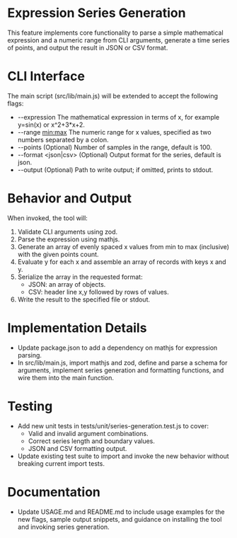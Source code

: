 # Expression Series Generation

This feature implements core functionality to parse a simple mathematical expression and a numeric range from CLI arguments, generate a time series of points, and output the result in JSON or CSV format.

# CLI Interface

The main script (src/lib/main.js) will be extended to accept the following flags:

- --expression <expr>    The mathematical expression in terms of x, for example y=sin(x) or x^2+3*x+2.
- --range <min:max>      The numeric range for x values, specified as two numbers separated by a colon.
- --points <n>           (Optional) Number of samples in the range, default is 100.
- --format <json|csv>    (Optional) Output format for the series, default is json.
- --output <file>        (Optional) Path to write output; if omitted, prints to stdout.

# Behavior and Output

When invoked, the tool will:

1. Validate CLI arguments using zod.
2. Parse the expression using mathjs.
3. Generate an array of evenly spaced x values from min to max (inclusive) with the given points count.
4. Evaluate y for each x and assemble an array of records with keys x and y.
5. Serialize the array in the requested format:
   - JSON: an array of objects.
   - CSV: header line x,y followed by rows of values.
6. Write the result to the specified file or stdout.

# Implementation Details

- Update package.json to add a dependency on mathjs for expression parsing.
- In src/lib/main.js, import mathjs and zod, define and parse a schema for arguments, implement series generation and formatting functions, and wire them into the main function.

# Testing

- Add new unit tests in tests/unit/series-generation.test.js to cover:
  - Valid and invalid argument combinations.
  - Correct series length and boundary values.
  - JSON and CSV formatting output.
- Update existing test suite to import and invoke the new behavior without breaking current import tests.

# Documentation

- Update USAGE.md and README.md to include usage examples for the new flags, sample output snippets, and guidance on installing the tool and invoking series generation.

